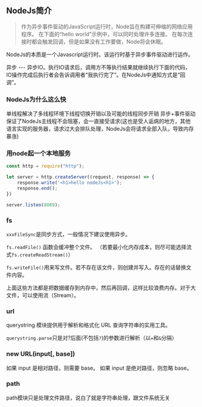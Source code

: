 ## NodeJs简介
> 作为异步事件驱动的JavaScript运行时，Node旨在构建可伸缩的网络应用程序。 在下面的“hello world”示例中，可以同时处理许多连接。 在每次连接时都会触发回调，但是如果没有工作要做，Node将会休眠。

NodeJs的本质是一个Javascript运行时。该运行时基于异步事件驱动进行运作。

异步 --- 异步IO。执行IO请求后，调用方不等执行结果就继续执行下面的代码，IO操作完成后执行者会告诉调用者“我执行完了”。在NodeJs中通知方式是“回调”。

### NodeJs为什么这么快
单线程解决了多线程环境下线程切换开销以及可能的线程同步开销
异步+事件驱动保证了NodeJs主线程不会阻塞，会一直接受请求(这也是受人诟病的地方，其他语言实现的服务器，请求过大会排队处理，NodeJs会将请求全部入队，导致内存暴涨)

### 用node起一个本地服务

```javascript
const http = require("http");

let server = http.createServer((request, response) => {
    response.write('<h1>hello nodeJs<h1>');
    response.end();
})

server.listen(8089);
```

### fs
`xxxFileSync`是同步方式，一般情况下建议使用异步。

`fs.readFile()` 函数会缓冲整个文件。 （若要最小化内存成本，则尽可能选择流式`fs.createReadStream()`）

`fs.writeFile()`用来写文件。若不存在该文件，则创建并写入。存在的话替换文件内容。

上面这些方法都是把数据缓存到内存中，然后再回调，这样比较浪费内存。对于大文件，可以使用流（Stream）。


### url
querystring 模块提供用于解析和格式化 URL 查询字符串的实用工具。

`querystring.parse`只是对?后面(不包括`?`)的参数进行解析（以`=`和`&`分隔）

### new URL(input[, base])

如果 input 是相对路径，则需要 base。 如果 input 是绝对路径，则忽略 base。

### path
path模块只是处理文件路径，说白了就是字符串处理，跟文件系统无关